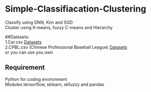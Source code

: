 # Simple-Classifiacation-Clustering
Classify using DNN, Knn and SGD <br>
Cluster using K-means, fuzzy C-means and Hierarchy<br>

##Datasets:<br>
1.Car.csv [Datasets](https://archive.ics.uci.edu/ml/datasets/Car+Evaluation)<br>
2.CPBL.csv (Chinese Professional Baseball League) [Datasets](https://cpbl-plus.appspot.com/batting)
<br>
or you can use you own

## Requirement
Python for coding enviromnent<br>
Modules tensorflow, sklearn, skfuzzy and pandas
